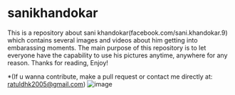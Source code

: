 # sanikhandokar
This is a repository about sani khandokar(facebook.com/sani.khandokar.9) which contains several images and videos about him getting into embarassing moments.
The main purpose of this repository is to let everyone have the capability to use his pictures anytime, anywhere for any reason.
Thanks for reading, Enjoy!




*(If u wanna contribute, make a pull request or contact me directly at: ratuldhk2005@gmail.com)
![image](https://user-images.githubusercontent.com/38528142/204144913-b3777dd9-8db7-4e12-8ee1-baccf002c84c.png)
